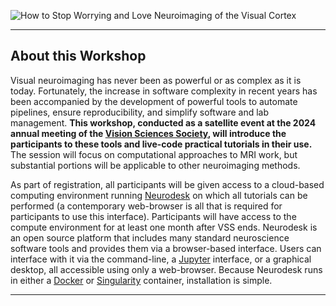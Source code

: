 ![How to Stop Worrying and Love Neuroimaging of the Visual Cortex](images/header.webp "How to stop worrying...")

---

## About this Workshop

Visual neuroimaging has never been as powerful or as complex as it is
today. Fortunately, the increase in software complexity in recent years has been
accompanied by the development of powerful tools to automate pipelines, ensure
reproducibility, and simplify software and lab management. **This workshop,
conducted as a satellite event at the 2024 annual meeting of the [Vision
Sciences Society](https://www.visionsciences.org/), will introduce the
participants to these tools and live-code practical tutorials in their use.**
The session will focus on computational approaches to MRI work, but substantial
portions will be applicable to other neuroimaging methods.

As part of registration, all participants will be given access to a cloud-based
computing environment running [Neurodesk](https://www.neurodesk.org/) on which
all tutorials can be performed (a contemporary web-browser is all that is
required for participants to use this interface).  Participants will have access
to the compute environment for at least one month after VSS ends. Neurodesk is
an open source platform that includes many standard neuroscience software tools
and provides them via a browser-based interface. Users can interface with it via
the command-line, a [Jupyter](https://jupyter.org/) interface, or a graphical
desktop, all accessible using only a web-browser. Because Neurodesk runs in
either a [Docker](https://docker.org/) or
[Singularity](https://sylabs.io/singularity/) container, installation is simple.

---

